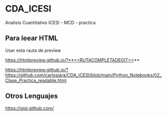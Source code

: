 # CDA_ICESI
Analisis Cuantitativo ICESI - MCD  - practica


## Para leear HTML 
Usar esta rauta de preview

https://htmlpreview.github.io/?**<<RUTACOMPLETADEGIT>>**

https://htmlpreview.github.io/?https://github.com/carlosjara/CDA_ICESI/blob/main/Python_Notebooks/02_Clase_Practica_readable.html

## Otros Lenguajes

https://gist.github.com/
